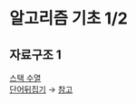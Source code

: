 # 알고리즘 기초 1/2
## 자료구조 1
[스택 수열](https://www.acmicpc.net/problem/1874) <br>
[단어뒤집기](https://www.acmicpc.net/problem/17413) → [참고](https://velog.io/@dailyhyun/BOJ%EB%B0%B1%EC%A4%80-17413.-%EB%8B%A8%EC%96%B4-%EB%92%A4%EC%A7%91%EA%B8%B02)
